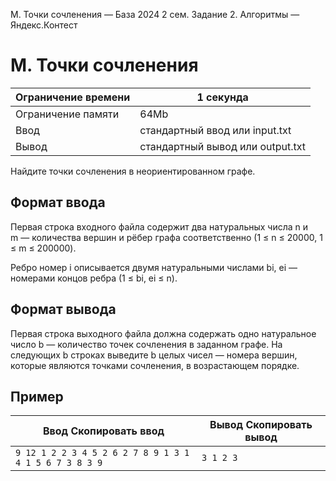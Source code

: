 M. Точки сочленения — База 2024 2 сем. Задание 2. Алгоритмы — Яндекс.Контест

# M. Точки сочленения

| Ограничение времени | 1 секунда                        |
| ------------------- | -------------------------------- |
| Ограничение памяти  | 64Mb                             |
| Ввод                | стандартный ввод или input.txt   |
| Вывод               | стандартный вывод или output.txt |

Найдите точки сочленения в неориентированном графе.

## Формат ввода

Первая строка входного файла содержит два натуральных числа n и m — количества вершин и рёбер графа соответственно (1 ≤ n ≤ 20000, 1 ≤ m ≤ 200000).

Ребро номер i описывается двумя натуральными числами bi, ei — номерами концов ребра (1 ≤ bi, ei ≤ n).

## Формат вывода

Первая строка выходного файла должна содержать одно натуральное число b —
количество точек сочленения в заданном графе. На следующих b строках выведите b
целых чисел — номера вершин, которые являются точками сочленения, в
возрастающем порядке.

## Пример

| Ввод Скопировать ввод                                   | Вывод Скопировать вывод |
| ------------------------------------------------------- | ----------------------- |
| `9 12 1 2 2 3 4 5 2 6 2 7 8 9 1 3 1 4 1 5 6 7 3 8 3 9 ` | `3 1 2 3 `              |
